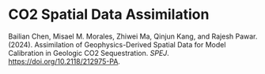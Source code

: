 # CO2 Spatial Data Assimilation

Bailian Chen, Misael M. Morales, Zhiwei Ma, Qinjun Kang, and Rajesh Pawar. (2024). Assimilation of Geophysics-Derived Spatial Data for Model Calibration in Geologic CO2 Sequestration. <em>SPEJ</em>. https://doi.org/10.2118/212975-PA.

<!-- 

https://pyesmda.readthedocs.io/en/stable/_autosummary/pyesmda.approximate_cov_mm.html#pyesmda.approximate_cov_mm

https://blink1073.github.io/oct2py/source/api.html

Razak-LSI-ESMDA: https://github.com/rsyamil/latent-space-data-assimilation-lsda/blob/main/2d-fluvial/esmda.py

PyESMDA: https://gitlab.com/antoinecollet5/pyesmda/-/blob/master/tutorials/example_exponential.ipynb

Reynolds ESMDA-GEO ppt: chrome-extension://efaidnbmnnnibpcajpcglclefindmkaj/http://helper.ipam.ucla.edu/publications/oilws3/oilws3_14147.pdf

Torch-Lightning: https://lightning.ai/docs/pytorch/stable/notebooks/course_UvA-DL/01-introduction-to-pytorch.html

Torch Conv2D: https://pytorch.org/docs/stable/generated/torch.nn.Conv2d.html

Torch CNN-example: https://machinelearningknowledge.ai/pytorch-conv2d-explained-with-examples/

-->
